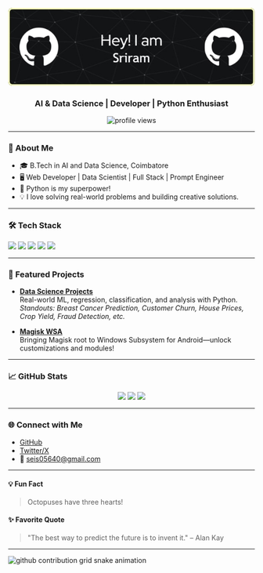 <p align="center">
  <img src="https://github.com/Seis05640/Seis05640/blob/main/github-header-image.jpg" alt="Header Image"/>
</p>
<h3 align="center">AI & Data Science | Developer | Python Enthusiast</h3>

<p align="center">
  <img src="https://komarev.com/ghpvc/?username=Seis05640&style=flat-square&color=blue" alt="profile views"/>
</p>

---

### 🚀 About Me

- 🎓 B.Tech in AI and Data Science, Coimbatore
- 🖥️ Web Developer | Data Scientist | Full Stack | Prompt Engineer
- 🐍 Python is my superpower!
- 💡 I love solving real-world problems and building creative solutions.

---

### 🛠️ Tech Stack

<p>
  <img src="https://img.shields.io/badge/Python-3776AB?style=flat&logo=python&logoColor=white"/>
  <img src="https://img.shields.io/badge/Jupyter-FAFAFA?style=flat&logo=jupyter&logoColor=orange"/>
  <img src="https://img.shields.io/badge/React-20232A?style=flat&logo=react&logoColor=61DAFB"/>
  <img src="https://img.shields.io/badge/TensorFlow-FF6F00?style=flat&logo=tensorflow&logoColor=white"/>
  <img src="https://img.shields.io/badge/Node.js-339933?style=flat&logo=nodedotjs&logoColor=white"/>
  <!-- Add more if you want -->
</p>

---

### 🌟 Featured Projects

- **[Data Science Projects](https://github.com/Seis05640/Data-Science-Projects)**  
  Real-world ML, regression, classification, and analysis with Python.  
  _Standouts: Breast Cancer Prediction, Customer Churn, House Prices, Crop Yield, Fraud Detection, etc._

- **[Magisk WSA](https://github.com/Seis05640/magisk-wsa)**  
  Bringing Magisk root to Windows Subsystem for Android—unlock customizations and modules!

---

### 📈 GitHub Stats

<p align="center">
  <img src="https://github-readme-stats.vercel.app/api?username=Seis05640&show_icons=true&theme=dracula&hide_title=true"/>
  <img src="https://github-readme-streak-stats.herokuapp.com/?user=Seis05640&theme=dracula"/>
  <img src="https://github-profile-summary-cards.vercel.app/api/cards/profile-details?username=Seis05640&theme=dracula"/>
</p>

---

### 🌐 Connect with Me

- [GitHub](https://github.com/Seis05640)
- [Twitter/X](https://twitter.com/Sriram89636664)
- 📧 seis05640@gmail.com

---

#### 💡 Fun Fact

> Octopuses have three hearts!

#### ✨ Favorite Quote

> "The best way to predict the future is to invent it." – Alan Kay

---

<!-- Minimal, creative, and always learning! -->

![github contribution grid snake animation](https://raw.githubusercontent.com/Seis05640/snk/output/github-contribution-grid-snake.svg)
